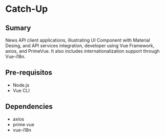 # Catch-Up

## Sumary
News API client applications, illustrating UI Component with Material Desing, and API services integration, developer using Vue Framework, axios, and PrimeVue. It also includes internationalization support through Vue-i18n.

## Pre-requisitos 
- Node.js
- Vue CLI

## Dependencies
- axios
- prime vue
- vue-i18n